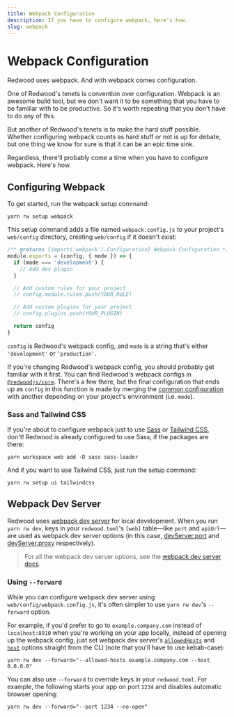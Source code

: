 ```yaml
---
title: Webpack Configuration
description: If you have to configure webpack, here's how.
slug: webpack
---
```

# Webpack Configuration

Redwood uses webpack. And with webpack comes configuration.

One of Redwood's tenets is convention over configuration.
Webpack is an awesome build tool, but we don't want it to be something that you have to be familiar with to be productive.
So it's worth repeating that you don't have to do any of this.

But another of Redwood's tenets is to make the hard stuff possible.
Whether configuring webpack counts as hard stuff or not is up for debate, but one thing we know for sure is that it can be an epic time sink.

Regardless, there'll probably come a time when you have to configure webpack.
Here's how.

## Configuring Webpack

To get started, run the webpack setup command:

```
yarn rw setup webpack
```

This setup command adds a file named `webpack.config.js` to your project's `web/config` directory, creating `web/config` if it doesn't exist:

```js title="web/config/webpack.config.js"
/** @returns {import('webpack').Configuration} Webpack Configuration */
module.exports = (config, { mode }) => {
  if (mode === 'development') {
    // Add dev plugin
  }

  // Add custom rules for your project
  // config.module.rules.push(YOUR_RULE)

  // Add custom plugins for your project
  // config.plugins.push(YOUR_PLUGIN)

  return config
}
```

`config` is Redwood's webpack config, and `mode` is a string that's either `'development'` or `'production'`.

If you're changing Redwood's webpack config, you should probably get familiar with it first.
You can find Redwood's webpack configs in [`@redwoodjs/core`](https://github.com/redwoodjs/redwood/tree/main/packages/core/config).
There's a few there, but the final configuration that ends up as `config` in this function is made by merging the [common configuration](https://github.com/redwoodjs/redwood/blob/main/packages/core/config/webpack.common.js) with another depending on your project's environment (i.e. `mode`).

### Sass and Tailwind CSS

If you're about to configure webpack just to use [Sass](https://sass-lang.com/) or [Tailwind CSS](https://tailwindcss.com/), don't!
Redwood is already configured to use Sass, if the packages are there:

```
yarn workspace web add -D sass sass-loader
```

And if you want to use Tailwind CSS, just run the setup command:

```
yarn rw setup ui tailwindcss
```

## Webpack Dev Server

Redwood uses [webpack dev server](https://webpack.js.org/configuration/dev-server/) for local development.
When you run `yarn rw dev`, keys in your `redwood.toml`'s `[web]` table—like `port` and `apiUrl`—are used as webpack dev server options (in this case, [devServer.port](https://webpack.js.org/configuration/dev-server/#devserverport) and [devServer.proxy](https://webpack.js.org/configuration/dev-server/#devserverproxy) respectively).

> For all the webpack dev server options, see the [webpack dev server docs](https://webpack.js.org/configuration/dev-server/).

### Using `--forward`

While you can configure webpack dev server using `web/config/webpack.config.js`, it's often simpler to use `yarn rw dev`'s `--forward` option.

For example, if you'd prefer to go to `example.company.com` instead of `localhost:8910` when you're working on your app locally, instead of opening up the webpack config, just set webpack dev server's [`allowedHosts`](https://webpack.js.org/configuration/dev-server/#devserverallowedhosts) and [`host`](https://webpack.js.org/configuration/dev-server/#devserverhost) options straight from the CLI (note that you'll have to use kebab-case):

```
yarn rw dev --forward="--allowed-hosts example.company.com --host 0.0.0.0"
```

You can also use `--forward` to override keys in your `redwood.toml`.
For example, the following starts your app on port `1234` and disables automatic browser opening:

```
yarn rw dev --forward="--port 1234 --no-open"
```
